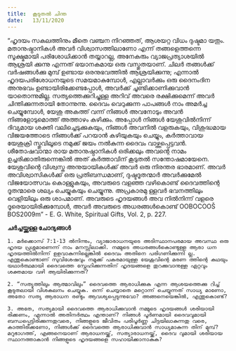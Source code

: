 ```yaml
---
title:  കൂടുതൽ ചിന്ത
date:   13/11/2020
---
```


“ഹൃദയം സകലത്തിനും മീതെ വഞ്ചന നിറഞ്ഞത്, ആശയറ്റ വിധം ദുഷ്ടമാ യതും. മതാനുഷ്ഠാനികൾ അവർ വിശ്വാസത്തിലാണോ എന്ന് തങ്ങളെത്തന്നെ സൂക്ഷ്മമായി പരിശോധിക്കാൻ തയ്യാറല്ല, അനേകരും വ്യാജപ്രത്യാശയിൽ ആശ്രയി ക്കുന്നു എന്നത് ഭയാനകമായ ഒരു വസ്തുതയാണ്. ചിലർ തങ്ങൾക്ക് വർഷങ്ങൾക്കു മുമ്പ് ഉണ്ടായ ഒരനുഭവത്തിൽ ആശ്രയിക്കുന്നു; എന്നാൽ ഹൃദയപരിശോധനയുടെ സമയമാകുമ്പോൾ, എല്ലാവർക്കും ഒരു ദൈനംദിന അനുഭവം ഉണ്ടായിരിക്കേണ്ടപ്പോൾ, അവർക്ക് ചൂണ്ടിക്കാണിക്കുവാൻ യാതൊന്നുമില്ല. സത്യത്തെക്കുറിച്ചുള്ള അറിവ് അവരെ രക്ഷിക്കുമെന്ന് അവർ ചിന്തിക്കുന്നതായി തോന്നുന്നു. ദൈവം വെറുക്കുന്ന പാപങ്ങൾ നാം അമർച്ച ചെയ്യുമ്പോൾ, യേശു അകത്ത് വന്ന് നിങ്ങൾ അവനോടും അവൻ നിങ്ങളോടുമൊത്ത് അത്താഴം കഴിക്കും. അപ്പോൾ നിങ്ങൾ യേശുവിൽനിന്ന് ദിവ്യമായ ശക്തി വലിച്ചെടുക്കുകയും, നിങ്ങൾ അവനിൽ വളരുകയും, വിശുദ്ധമായ വിജയത്തോടെ നിങ്ങൾക്ക് പറയാൻ കഴിയുകയും ചെയ്യും, കർത്താവായ യേശുക്രി സ്തുവിലൂടെ നമുക്ക് ജയം നൽകുന്ന ദൈവം വാഴ്ത്തപ്പെട്ടവൻ. ശീതോഷവാന്മാ രായ മതാനുഷ്ഠാനികൾ ഒരിക്കലും അവന്റെ നാമം ഉച്ചരിക്കാതിരുന്നെങ്കിൽ അത് കർത്താവിന് കൂടുതൽ സന്തോഷമായേനെ. യേശുവിന്റെ വിശ്വസ്ത അനുയായികൾക്ക് അവർ ഒരു നിരന്തര ഭാരമാണ്. അവർ അവിശ്വാസികൾക്ക് ഒരു പ്രതിബന്ധമാണ്, ദുഷ്ടദൂതന്മാർ അവർക്കുമേൽ വിജയോത്സവം കൊള്ളുകയും, അവരുടെ വളഞ്ഞ വഴികൊണ്ട് ദൈവത്തിന്റെ ദൂതന്മാരെ ശല്യം ചെയ്യുകയും ചെയ്യുന്നു. അപ്രകാരമു ള്ളവർ ഭവനത്തിലും വെളിയിലും ഒരു ശാപമാണ്. അവരുടെ ഹൃദയങ്ങൾ അവ നിൽനിന്ന് വളരെ ദൂരെയായിരിക്കുമ്പോൾ, അവർ അവരുടെ അധരങ്ങൾകൊണ്ട് OOBOCOOŠ BOS2009m” - E. G. White, Spiritual Gifts, Vol. 2, p. 227.

**ചർച്ചയ്ക്കുള്ള ചോദ്യങ്ങൾ**

`1. മർക്കൊസ് 7:1-13 ൽനിന്നും, വ്യാജാരാധനയുടെ അടിസ്ഥാനപരമായ അവസ്ഥ ഒരു ഹൃദയ പ്രശ്നമാണെന്ന് നാം മനസ്സിലാക്കി. നമ്മുടെ അധരങ്ങൾകൊണ്ടുള്ള ആരാ ധന ഹൃദയത്തിൽനിന്ന് ഉളവാകുന്നില്ലെങ്കിൽ ദൈവം അതിനെ പരിഗണിക്കുന്നി ല്ല. എന്തുകൊണ്ടാണ് സുവിശേഷവും നമുക്ക് പകരമായുള്ള യേശുവിന്റെ മരണ ത്തിന്റെ കഥയും യഥാർത്ഥമായി ദൈവത്തെ സ്നേഹിക്കുന്നതിന് ഹൃദയങ്ങളെ തുറക്കുവാനുള്ള ഏറ്റവും ശക്തമായ വഴി ആയിരിക്കുന്നത്?`

`2. “സത്യത്തിലും ആത്മാവിലും” ദൈവത്തെ ആരാധിക്കുക എന്ന ആശയത്തെക്കു റിച്ച് കൂടുതലായി വിശകലനം ചെയ്യുക. ഒന്ന് ചെയ്യാതെ മറ്റൊന്ന് ചെയ്യുന്നത് സാധ്യ മാണോ, അതോ സത്യ ആരാധന രണ്ടും ആവശ്യപ്പെടുന്നുവോ? അങ്ങനെയെങ്കിൽ, എന്തുകൊണ്ട്?`

`3. അതേ, സത്യമായി ദൈവത്തെ ആരാധിക്കുവാൻ നമ്മുടെ ഹൃദയങ്ങൾ ശരിയായി രിക്കണം, എന്നാൽ അതിനർത്ഥം എന്താണ്? നിങ്ങൾ പൂർണമായി ദൈവവുമായി ബന്ധപ്പെട്ടിരിക്കുന്നതുവരെ, നിങ്ങളുടെ ജീവിതം പരിപൂർണ്ണ ചിട്ടയിലാകുന്നതു വരെ, കാത്തിരിക്കണോ, നിങ്ങൾക്ക് ദൈവത്തെ ആരാധിക്കുവാൻ സാധ്യമാകുന്ന തിന് മുമ്പ്? മറുഭാഗത്ത്, എങ്ങനെയാണ് ആരാധനയ്ക്ക്, സത്യാരാധനയ്ക്ക്, ദൈവ വുമായി ശരിയായ സ്ഥാനത്താകാൻ നിങ്ങളുടെ ഹൃദയങ്ങളെ സഹായിക്കാനാകുക?`